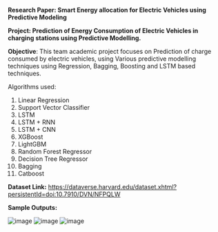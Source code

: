 **Research Paper: Smart Energy allocation for Electric Vehicles using Predictive Modeling**

**Project: Prediction of Energy Consumption of Electric Vehicles in charging stations using Predictive Modelling.**

**Objective**: This team academic project focuses on Prediction of charge consumed by electric vehicles, using Various predictive modelling techniques using Regression, Bagging, Boosting and LSTM based techniques.

Algorithms used:
1. Linear Regression
2. Support Vector Classifier
3. LSTM
4. LSTM + RNN
5. LSTM + CNN
6. XGBoost
7. LightGBM
9. Random Forest Regressor
10. Decision Tree Regressor
11. Bagging
12. Catboost
   
**Dataset Link:** https://dataverse.harvard.edu/dataset.xhtml?persistentId=doi:10.7910/DVN/NFPQLW

**Sample Outputs:**

![image](https://github.com/user-attachments/assets/3b257c4f-ecc5-4b08-b7e7-402bb0476700)
![image](https://github.com/user-attachments/assets/0fe2507c-0217-4e39-bf73-79d4f91672b3)
![image](https://github.com/user-attachments/assets/c437d23f-88ba-49cd-9629-18f32723e635)


